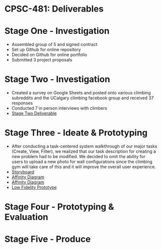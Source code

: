 # CPSC-481: Deliverables

# Stage One - Investigation
- Assembled group of 5 and signed contract
- Set up Github for online repository
- Decided on Github for online portfolio
- Submitted 3 project proposals

# Stage Two - Investigation
- Created a survey on Google Sheets and posted onto various climbing subreddits and the UCalgary climbing facebook group and received 37 responses 
- Conducted 7 in person interviews with climbers
- <a href="https://jeffshen18.github.io/CPSC-481-Fall-2019/stage2Setter%20(1).pdf" target="_blank"> Stage Two Deliverable </a>


# Stage Three - Ideate & Prototyping
- After conducting a task-centered system walkthrough of our major tasks (Create, View, Filter), we realized that our task description for creating a new problem had to be modified. We decided to omit the ability for users to upload a new photo for wall configurations since the climbing gym will take care of this and it will improve the overall user experience. 
- <a href="https://jeffshen18.github.io/CPSC-481-Fall-2019/Storyboard.jpg" target="_blank"> Storyboard </a>
- <a href="https://jeffshen18.github.io/CPSC-481-Fall-2019/Affinity_Diagram.jpg" target="_blank"> Affinity Diagram </a>
- <a href="https://jeffshen18.github.io/CPSC-481-Fall-2019/Affinity_Diagram.jpg" target="_blank"> Affinity Diagram </a>
- <a href="https://jeffshen18.github.io/CPSC-481-Fall-2019/lowfidelityprototype.pdf" target="_blank"> Low Fidelity Prototype </a>

# Stage Four - Prototyping & Evaluation
# Stage Five - Produce
